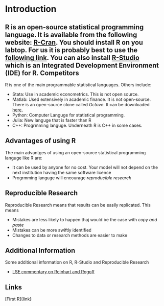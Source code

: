 Introduction
========================================================
R is an open-source statistical programming language.  It is available from the following website: [R-Cran](http://www.r-project.org/). You should install R on you labtop.  For us it is probably best to use the [following link](http://www.stats.bris.ac.uk/R/).  You can also install [R-Studio](https://www.rstudio.com/) which is an Integrated Development Environment (IDE) for R. 
Competitors
----------------------------------------------------------
R is one of the main programmable statistical languages.  Others include:
* Stata:  Use in academic econometrics. This is not open source.
* Matlab:  Used extensively in academic finance.  It is not open-source.  There is an open-source clone called *Octave*.  It can be downloaded [here.](https://www.gnu.org/software/octave/)
* Python: Computer Languge for statistical programming.  
* Julia:  New languge that is faster than R
* C++:  Progrmming languge.  Underneath R is C++ in some cases. 

Advantages of using R
------------------------------------------------------------
The main advantges of using an open-source statistical programming languge like R are:
* It can be used by anyone for no cost.  Your model will not depend on the next institution having the same software licence
* Progrmming languge will encourage *reproducible research*

Reproducible Research
--------------------------------------------------------------
Reproducible Research means that results can be easily replicated.  This means
* Mistakes are less likely to happen thaj would be the case with *copy and paste*
* Mistakes can be more swiftly identified
* Changes to data or research methods are easier to make

Additional Information
---------------------------------------------------------
Some additional information on R, R-Studio and Reproducible Research 
* [LSE commentary on Reinhart and Rogoff](http://blogs.lse.ac.uk/impactofsocialsciences/2013/10/23/open-data-in-economics-the-basis-of-reproducible-research/)

Links
---------------------------------------------------------------------
[First R]{link}
